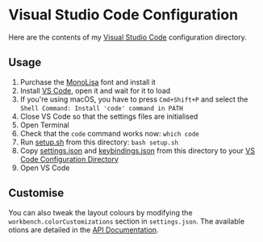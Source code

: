 # Visual Studio Code Configuration

Here are the contents of my [Visual Studio Code](https://code.visualstudio.com/) configuration directory.

## Usage

1. Purchase the [MonoLisa](https://www.monolisa.dev/) font and install it
2. Install [VS Code]((https://code.visualstudio.com/)), open it and wait for it to load
3. If you're using macOS, you have to press `Cmd+Shift+P` and select the `Shell Command: Install 'code' command in PATH` 
3. Close VS Code so that the settings files are initialised
4. Open Terminal
5. Check that the `code` command works now: `which code`
6. Run [setup.sh](setup.sh) from this directory: `bash setup.sh`
7. Copy [settings.json](settings.json) and [keybindings.json](keybindings.json) from this directory to your [VS Code Configuration Directory](https://code.visualstudio.com/docs/getstarted/settings#_settings-file-locations)
8. Open VS Code

## Customise

You can also tweak the layout colours by modifying the `workbench.colorCustomizations` section in `settings.json`.
The available otions are detailed in the [API Documentation](https://code.visualstudio.com/api/references/theme-color).
